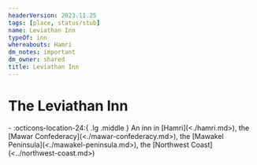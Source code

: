 ```yaml
---
headerVersion: 2023.11.25
tags: [place, status/stub]
name: Leviathan Inn
typeOf: inn
whereabouts: Hamri
dm_notes: important
dm_owner: shared
title: Leviathan Inn
---
```

# The Leviathan Inn
<div class="grid cards ext-narrow-margin ext-one-column" markdown>
-    :octicons-location-24:{ .lg .middle } An inn in [Hamri](<./hamri.md>), the [Mawar Confederacy](<./mawar-confederacy.md>), the [Mawakel Peninsula](<./mawakel-peninsula.md>), the [Northwest Coast](<../northwest-coast.md>)  
</div>


